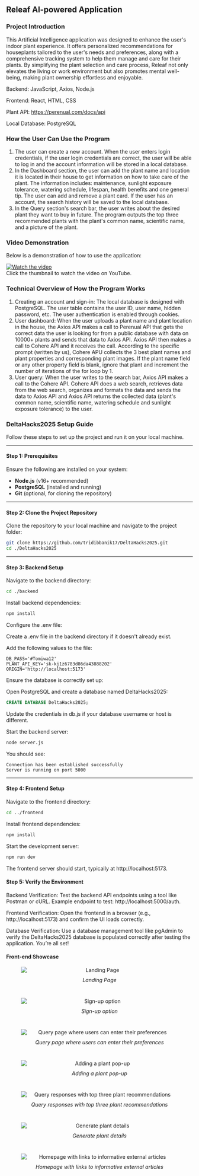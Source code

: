 ## Releaf AI-powered Application

### Project Introduction
This Artificial Intelligence application was designed to enhance the user's indoor plant experience. It offers personalized recommendations for houseplants tailored to the user's needs and preferences, along with a comprehensive tracking system to help them manage and care for their plants. By simplifying the plant selection and care process, Releaf not only elevates the living or work environment but also promotes mental well-being, making plant ownership effortless and enjoyable. 

Backend: JavaScript, Axios, Node.js

Frontend: React, HTML, CSS

Plant API: https://perenual.com/docs/api

Local Database: PostgreSQL

### How the User Can Use the Program
1. The user can create a new account. When the user enters login credentials, if the user login credentials are correct, the user will be able to log in and the account information will be stored in a local database.
2. In the Dashboard section, the user can add the plant name and location it is located in their house to get information on how to take care of the plant. The information includes: maintenance, sunlight exposure tolerance, watering schedule, lifespan, health benefits and one general tip. The user can add and remove a plant card. If the user has an account, the search history will be saved to the local database.
3. In the Query section's search bar, the user writes about the desired plant they want to buy in future. The program outputs the top three recommended plants with the plant's common name, scientific name, and a picture of the plant. 

### Video Demonstration  
Below is a demonstration of how to use the application:  

[![Watch the video](https://img.youtube.com/vi/M3B2Kt0yGDE/0.jpg)](https://www.youtube.com/watch?v=M3B2Kt0yGDE)  
Click the thumbnail to watch the video on YouTube.

### Technical Overview of How the Program Works
1. Creating an account and sign-in: The local database is designed with PostgreSQL. The user table contains the user ID, user name, hidden password, etc. The user authentication is enabled through cookies.
2. User dashboard: When the user uploads a plant name and plant location in the house, the Axios API makes a call to Perenual API that gets the correct data the user is looking for from a public database with data on 10000+ plants and sends that data to Axios API. Axios API then makes a call to Cohere API and it receives the call. According to the specific prompt (written by us), Cohere APU collects the 3 best plant names and plant properties and corresponding plant images. If the plant name field or any other property field is blank, ignore that plant and increment the number of iterations of the for loop by 1.
3. User query: When the user writes to the search bar, Axios API makes a call to the Cohere API. Cohere API does a web search, retrieves data from the web search, organizes and formats the data and sends the data to Axios API and Axios API returns the collected data (plant's common name, scientific name, watering schedule and sunlight exposure tolerance) to the user.

### DeltaHacks2025 Setup Guide

Follow these steps to set up the project and run it on your local machine.

---

#### Step 1: Prerequisites

Ensure the following are installed on your system:

- **Node.js** (v16+ recommended)
- **PostgreSQL** (installed and running)
- **Git** (optional, for cloning the repository)

---

#### Step 2: Clone the Project Repository

Clone the repository to your local machine and navigate to the project folder:

```bash
git clone https://github.com/tridibbanik17/DeltaHacks2025.git
cd ./DeltaHacks2025
```

---

#### Step 3: Backend Setup

Navigate to the backend directory:

```bash
cd ./backend
```

Install backend dependencies:

```bash
npm install
```

Configure the .env file:

Create a .env file in the backend directory if it doesn't already exist.

Add the following values to the file:

```env
DB_PASS='#Tomiwa12'
PLANT_API_KEY='sk-kj1z6783d86da43888202'
ORIGIN='http://localhost:5173'
```

Ensure the database is correctly set up:

Open PostgreSQL and create a database named DeltaHacks2025:

```sql
CREATE DATABASE DeltaHacks2025;
```

Update the credentials in db.js if your database username or host is different.

Start the backend server:

```bash
node server.js
```

You should see:
```arduino
Connection has been established successfully
Server is running on port 5000
````

---

#### Step 4: Frontend Setup

Navigate to the frontend directory:

```bash
cd ../frontend
```

Install frontend dependencies:

```bash
npm install
```

Start the development server:

```bash
npm run dev
```

The frontend server should start, typically at http://localhost:5173.

#### Step 5: Verify the Environment

Backend Verification:
Test the backend API endpoints using a tool like Postman or cURL.
Example endpoint to test: http://localhost:5000/auth.

Frontend Verification:
Open the frontend in a browser (e.g., http://localhost:5173) and confirm the UI loads correctly.

Database Verification:
Use a database management tool like pgAdmin to verify the DeltaHacks2025 database is populated correctly after testing the application.
You’re all set!

#### Front-end Showcase

<figure style="text-align: center; margin-bottom: 40px;">
  <img src="https://github.com/user-attachments/assets/b3a8eb3a-c8c1-4b37-a2c3-14ab0859b222" alt="Landing Page" style="display: block; margin: 0 auto;" />
  <figcaption style="text-align: center; font-style: italic; margin-top: 10px;">
    Landing Page
  </figcaption>
</figure>

<figure style="text-align: center; margin-bottom: 40px;">
  <img src="https://github.com/user-attachments/assets/77e0e258-eff4-40da-b393-a1923609c3f8" alt="Sign-up option" style="display: block; margin: 0 auto;" />
  <figcaption style="text-align: center; font-style: italic; margin-top: 10px;">
    Sign-up option
  </figcaption>
</figure>

<figure style="text-align: center; margin-bottom: 40px;">
  <img src="https://github.com/user-attachments/assets/aea8f4e4-081d-4674-9262-1e6d12e2fd75" alt="Query page where users can enter their preferences" style="display: block; margin: 0 auto;" />
  <figcaption style="text-align: center; font-style: italic; margin-top: 10px;">
    Query page where users can enter their preferences
  </figcaption>
</figure>

<figure style="text-align: center; margin-bottom: 40px;">
  <img src="https://github.com/user-attachments/assets/a9ff4793-09fa-4f7e-a03d-fcac82bb2dae" alt="Adding a plant pop-up" style="display: block; margin: 0 auto;" />
  <figcaption style="text-align: center; font-style: italic; margin-top: 10px;">
    Adding a plant pop-up
  </figcaption>
</figure>

<figure style="text-align: center; margin-bottom: 40px;">
  <img src="https://github.com/user-attachments/assets/dee8f48f-5eae-40c2-b30f-67bf86cb8f36" alt="Query responses with top three plant recommendations" style="display: block; margin: 0 auto;" />
  <figcaption style="text-align: center; font-style: italic; margin-top: 10px;">
    Query responses with top three plant recommendations
  </figcaption>
</figure>

<figure style="text-align: center; margin-bottom: 40px;">
  <img src="https://github.com/user-attachments/assets/126086f1-2dfe-462d-b685-8047e74a7c3c" alt="Generate plant details" style="display: block; margin: 0 auto;" />
  <figcaption style="text-align: center; font-style: italic; margin-top: 10px;">
    Generate plant details
  </figcaption>
</figure>

<figure style="text-align: center; margin-bottom: 40px;">
  <img src="https://github.com/user-attachments/assets/00c67f9f-d0cc-47f2-9ebc-f3e82dfaa394" alt="Homepage with links to informative external articles" style="display: block; margin: 0 auto;" />
  <figcaption style="text-align: center; font-style: italic; margin-top: 10px;">
    Homepage with links to informative external articles
  </figcaption>
</figure>
